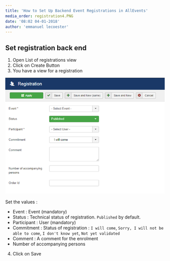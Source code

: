 ```yaml
---
title: 'How to Set Up Backend Event Registrations in AllEvents'
media_order: registration4.PNG
date: '08:02 04-01-2018'
author: 'emmanuel lecoester'
---
```


## Set registration back end

1. Open List of registrations view
2. Click on Create Button
3. You have a view for a registration

![](registration4.PNG)

Set the values : 
* Event : Event (mandatory)
* Status : Technical status of registration. `Published` by default.
* Participant : User (mandatory)
* Commitment : Status of registration : `I will come`, `Sorry, I will not be able to come`, `I don't know yet`, `Not yet validated`
* Comment : A comment for the enrolment
* Number of accompanying persons  

4. Click on Save
